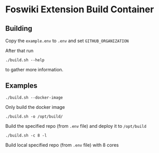 # Foswiki Extension Build Container

## Building

Copy the `example.env` to `.env` and set `GITHUB_ORGANIZATION`

After that run
```
./build.sh --help
```
 to gather more information.

## Examples

```
./build.sh --docker-image
```

Only build the docker image

```
./build.sh -o /opt/build/
```

Build the specified repo (from `.env` file) and deploy it to `/opt/build`

```
./build.sh -c 8 -l
```

Build local specified repo (from `.env` file) with 8 cores

